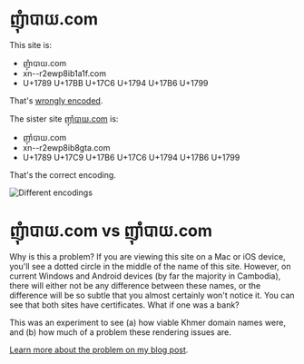 # ញុំាបាយ.com

This site is:

- ញុំាបាយ.com
- xn--r2ewp8ib1a1f.com
- U+1789 U+17BB U+17C6  U+1794 U+17B6 U+1799

That's [wrongly encoded](https://marc.durdin.net/2017/03/when-phishers-eat-rice/).

The sister site [ញ៉ាំបាយ.com](https://ញ៉ាំបាយ.com/) is:

- ញ៉ាំបាយ.com
- xn--r2ewp8ib8gta.com
- U+1789 U+17C9 U+17B6 U+17C6  U+1794 U+17B6 U+1799

That's the correct encoding.

![Different encodings](https://marc.durdin.net/wp-content/uploads/2017/03/nham-three-times.png)

# ញុំាបាយ.com vs ញ៉ាំបាយ.com

Why is this a problem? If you are viewing this site on a Mac or iOS device, you'll see a dotted circle in the middle of the name of this site. However, on current Windows and Android devices (by far the majority in Cambodia), there will either not be any difference between these names, or the difference will be so subtle that you almost certainly won't notice it. You can see that both sites have certificates. What if one was a bank?

This was an experiment to see (a) how viable Khmer domain names were, and (b) how much of a problem these rendering issues are.

[Learn more about the problem on my blog post](https://marc.durdin.net/2017/03/when-phishers-eat-rice/).
